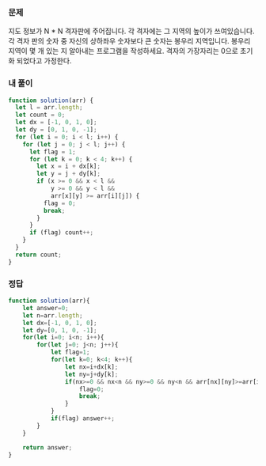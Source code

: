 ### 문제
지도 정보가 N * N 격자판에 주어집니다. 각 격자에는 그 지역의 높이가 쓰여있습니다. 각 격자 판의 숫자 중 자신의 상하좌우 숫자보다 큰 숫자는 봉우리 지역입니다. 봉우리 지역이 몇 개 있는 지 알아내는 프로그램을 작성하세요.
격자의 가장자리는 0으로 초기화 되었다고 가정한다.


### 내 풀이
```js
function solution(arr) {
  let l = arr.length;
  let count = 0;
  let dx = [-1, 0, 1, 0];
  let dy = [0, 1, 0, -1];
  for (let i = 0; i < l; i++) {
    for (let j = 0; j < l; j++) {
      let flag = 1;
      for (let k = 0; k < 4; k++) {
        let x = i + dx[k];
        let y = j + dy[k];
        if (x >= 0 && x < l &&
            y >= 0 && y < l && 
            arr[x][y] >= arr[i][j]) {
          flag = 0;
          break;
        }
      }
      if (flag) count++;
    }
  }
  return count;
}
```

### 정답
```js
function solution(arr){  
    let answer=0;
    let n=arr.length;
    let dx=[-1, 0, 1, 0];
    let dy=[0, 1, 0, -1];
    for(let i=0; i<n; i++){
        for(let j=0; j<n; j++){
            let flag=1;
            for(let k=0; k<4; k++){
                let nx=i+dx[k];
                let ny=j+dy[k];
                if(nx>=0 && nx<n && ny>=0 && ny<n && arr[nx][ny]>=arr[i][j]){
                    flag=0;
                    break;
                }
            }
            if(flag) answer++;
        }
    }  

    return answer;
}
```
